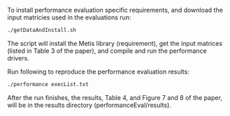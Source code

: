 To install performance evaluation specific requirements, and download the input
matricies used in the evaluations run:

```bash
./getDataAndInstall.sh
```

The script will install the Metis library (requirement), get the input matrices
(listed in Table 3 of the paper), and compile and run the performance drivers.


Run following to reproduce the performance evaluation results:

```bash
./performance execList.txt
```
After the run finishes, the results, Table 4, and Figure 7 and 8 of the paper,
will be in the results directory (performanceEval/results).

